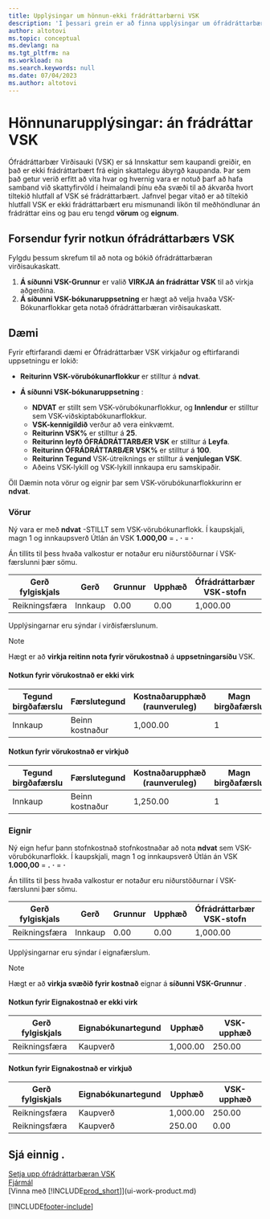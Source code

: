 ```yaml
---
title: Upplýsingar um hönnun-ekki frádráttarbærni VSK
description: 'Í þessari grein er að finna upplýsingar um ófrádráttarbæran virðisauka (VAT) sem kaupanda ber að veita, en það er ekki frádráttarbært frá eigin skattalegu ábyrgð kaupanda.'
author: altotovi
ms.topic: conceptual
ms.devlang: na
ms.tgt_pltfrm: na
ms.workload: na
ms.search.keywords: null
ms.date: 07/04/2023
ms.author: altotovi
---
```


# <a name="design-details-non-deductible-vat"></a>Hönnunarupplýsingar: án frádráttar VSK

Ófrádráttarbær Virðisauki (VSK) er sá Innskattur sem kaupandi greiðir, en það er ekki frádráttarbært frá eigin skattalegu ábyrgð kaupanda. Þar sem það getur verið erfitt að vita hvar og hvernig vara er notuð þarf að hafa samband við skattyfirvöld í heimalandi þínu eða svæði til að ákvarða hvort tiltekið hlutfall af VSK sé frádráttarbært. Jafnvel þegar vitað er að tiltekið hlutfall VSK er ekki frádráttarbært eru mismunandi líkön til meðhöndlunar án frádráttar eins og þau eru tengd  **vörum**  og  **eignum**.

## <a name="prerequisites-for-using-non-deductible-vat"></a>Forsendur fyrir notkun ófrádráttarbærs VSK

Fylgdu þessum skrefum til að nota og bókið ófrádráttarbæran virðisaukaskatt.

1.  **Á síðunni VSK-Grunnur**  er valið  **VIRKJA án frádráttar VSK**  til að virkja aðgerðina.
2.  **Á síðunni VSK-bókunaruppsetning**  er hægt að velja hvaða VSK-Bókunarflokkar geta notað ófrádráttarbæran virðisaukaskatt.

## <a name="examples"></a>Dæmi

Fyrir eftirfarandi dæmi er Ófrádráttarbær VSK virkjaður og eftirfarandi uppsetningu er lokið:

-  **Reiturinn VSK-vörubókunarflokkur**  er stilltur á  **ndvat**.
-  **Á síðunni VSK-bókunaruppsetning** :

    - **NDVAT**  er stillt sem VSK-vörubókunarflokkur, og  **Innlendur**  er stilltur sem VSK-viðskiptabókunarflokkur.
    -  **VSK-kennigildið**  verður að vera einkvæmt.
    -  **Reiturinn VSK%**  er stilltur á  **25**.
    -  **Reiturinn leyfð ÓFRÁDRÁTTARBÆR VSK**  er stilltur á  **Leyfa**.
    -  **Reiturinn ÓFRÁDRÁTTARBÆR VSK%**  er stilltur á  **100**.
    -  **Reiturinn Tegund**  VSK-útreiknings er stilltur á  **venjulegan VSK**.
    - Aðeins VSK-lykill og VSK-lykill innkaupa eru samskipaðir.

Öll Dæmin nota vörur og eignir þar sem VSK-vörubókunarflokkurinn er  **ndvat**.

### <a name="items"></a>Vörur

Ný vara er með  **ndvat**  -STILLT sem VSK-vörubókunarflokk. Í kaupskjali, magn 1 og innkaupsverð Útlán án VSK  **1.000,00** = **.**  **·** = **·**

Án tillits til þess hvaða valkostur er notaður eru niðurstöðurnar í VSK-færslunni þær sömu.

| Gerð fylgiskjals | Gerð | Grunnur | Upphæð | Ófrádráttarbær VSK-stofn | Ófrádráttarbær VSK-upphæð |
|---|---|---|---|---|---|
| Reikningsfæra | Innkaup | 0.00 | 0.00 | 1,000.00 | 250.00 |

Upplýsingarnar eru sýndar í virðisfærslunum.

> [!NOTE]
> Hægt er að  **virkja reitinn nota fyrir vörukostnað**  á  **uppsetningarsíðu**  VSK.

#### <a name="use-for-item-cost-isnt-enabled"></a>Notkun fyrir vörukostnað er ekki virk

| Tegund birgðafærslu | Færslutegund | Kostnaðarupphæð (raunveruleg) | Magn birgðafærslu |
|---|---|---|---|
| Innkaup | Beinn kostnaður | 1,000.00 | 1 |

#### <a name="use-for-item-cost-is-enabled"></a>Notkun fyrir vörukostnað er virkjuð

| Tegund birgðafærslu | Færslutegund | Kostnaðarupphæð (raunveruleg) | Magn birgðafærslu |
|---|---|---|---|
| Innkaup | Beinn kostnaður | 1,250.00 | 1 |

### <a name="fixed-assets"></a>Eignir

Ný eign hefur þann stofnkostnað stofnkostnaðar að nota  **ndvat**  sem VSK-vörubókunarflokk. Í kaupskjali, magn 1 og innkaupsverð Útlán án VSK  **1.000,00** = **.**  **·** = **·**

Án tillits til þess hvaða valkostur er notaður eru niðurstöðurnar í VSK-færslunni þær sömu.

| Gerð fylgiskjals | Gerð | Grunnur | Upphæð | Ófrádráttarbær VSK-stofn | Ófrádráttarbær VSK-upphæð |
|---|---|---|---|---|---|
| Reikningsfæra | Innkaup | 0.00 | 0.00 | 1,000.00 | 250.00 |

Upplýsingarnar eru sýndar í eignafærslum.

> [!NOTE]
> Hægt er að  **virkja svæðið fyrir kostnað**  eignar á  **síðunni VSK-Grunnur** .

#### <a name="use-for-fixed-asset-cost-isnt-enabled"></a>Notkun fyrir Eignakostnað er ekki virk

| Gerð fylgiskjals | Eignabókunartegund | Upphæð | VSK-upphæð |
|---|---|---|---|
| Reikningsfæra | Kaupverð | 1,000.00 | 250.00 |

#### <a name="use-for-fixed-asset-cost-is-enabled"></a>Notkun fyrir Eignakostnað er virkjuð

| Gerð fylgiskjals | Eignabókunartegund | Upphæð | VSK-upphæð |
|---|---|---|---|
| Reikningsfæra | Kaupverð | 1,000.00 | 250.00 |
| Reikningsfæra | Kaupverð | 250.00 | 0.00 |

## <a name="see-also"></a>Sjá einnig .

[Setja upp ófrádráttarbæran VSK](finance-setup-nondeductible-vat.md)  
[Fjármál](finance.md)  
[Vinna með [!INCLUDE[prod_short](includes/prod_short.md)]](ui-work-product.md)

[!INCLUDE[footer-include](includes/footer-banner.md)]
